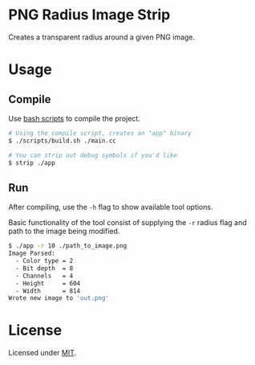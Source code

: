 # PNG Radius Image Strip
Creates a transparent radius around a given PNG image.

# Usage
## Compile
Use [bash scripts](./scripts/) to compile the project.

```sh
# Using the compile script, creates an "app" binary
$ ./scripts/build.sh ./main.cc

# You can strip out debug symbols if you'd like
$ strip ./app
```

## Run
After compiling, use the `-h` flag to show available tool options.

Basic functionality of the tool consist of supplying the `-r` radius flag and path to the image being modified.
```sh
$ ./app -r 10 ./path_to_image.png
Image Parsed:
  - Color type = 2
  - Bit depth  = 8
  - Channels   = 4
  - Height     = 604
  - Width      = 814
Wrote new image to 'out.png'
```

# License
Licensed under [MIT](./LICENSE.md).
